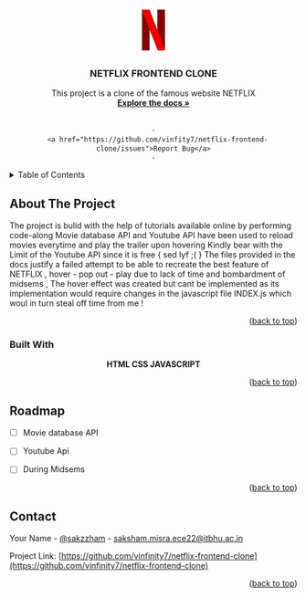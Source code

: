 
<!-- PROJECT LOGO -->
<br />
<div align="center">
  <a href="https://github.com/vinfity7/netflix-frontend-clone">
    <img src="https://github.com/vinfinity7/netflix-frontend-clone/blob/main/pngwing.com.png" alt="Logo" width="80" height="80">
  </a>

<h3 align="center">NETFLIX FRONTEND CLONE</h3>

  <p align="center">
    This project is a clone of the famous website NETFLIX 
    <br />
      <a href="https://github.com/vinfity7/netflix-frontend-clone"><strong>Explore the docs »</strong></a>
    <br />
    <br />
  
    ·
      <a href="https://github.com/vinfity7/netflix-frontend-clone/issues">Report Bug</a>
    ·

  </p>
</div>



<!-- TABLE OF CONTENTS -->
<details>
  <summary>Table of Contents</summary>
  <ol>
    <li>
      <a href="#about-the-project">About The Project</a>
      <ul>
        <li><a href="#built-with">Built With</a></li>
      </ul>
      <ul>
        <li><a href="#key-feats">Key Features</a></li>
      </ul>
    </li>
  </ol>
</details>



<!-- ABOUT THE PROJECT -->
## About The Project
The project is bulid with the help of tutorials available online by performing code-along
Movie database API and Youtube API have been used to reload movies everytime and play the trailer upon hovering 
Kindly bear with the Limit of the Youtube API since it is free { sed lyf ;( }
The files provided in the docs justify a failed attempt to be able to recreate the best feature of NETFLIX , hover - pop out - play due to lack of time and bombardment of midsems ,
The hover effect was created but cant be implemented as its implementation would require changes in the javascript file INDEX.js which woul in turn steal off time from me !

<p align="right">(<a href="#readme-top">back to top</a>)</p>



### Built With

<p align="center"><b> HTML CSS JAVASCRIPT </b> </p>            
<!--             <a href="https://developer.mozilla.org/en-US/docs/Web/css" target="_blank"> <img
            src="https://raw.githubusercontent.com/devicons/devicon/master/icons/css/css-original.svg"
            alt="css" width="100" height="100" /> </a>
            
            <a href="https://developer.mozilla.org/en-US/docs/Web/JavaScript" target="_blank"> <img
            src="https://raw.githubusercontent.com/devicons/devicon/master/icons/javascript/javascript-original.svg"
            alt="javascript" width="100" height="100" /> </a>
            
            <a href="https://developer.mozilla.org/en-US/docs/Web/html" target="_blank"> <img
            src="https://raw.githubusercontent.com/devicons/devicon/master/icons/html/html-original.svg"
            alt="html" width="100" height="100" /> </a>
   </p></p></p> -->



<p align="right">(<a href="#readme-top">back to top</a>)</p>



<!-- ROADMAP -->
## Roadmap

- [ ] Movie database API
- [ ] Youtube Api
- [ ] During Midsems
 

<p align="right">(<a href="#readme-top">back to top</a>)</p>






<!-- CONTACT -->
## Contact

Your Name - [@sakzzham](https://twitter.com/sakzzham) - saksham.misra.ece22@itbhu.ac.in

Project Link: [https://github.com/vinfinity7/netflix-frontend-clone](https://github.com/vinfinity7/netflix-frontend-clone)

<p align="right">(<a href="#readme-top">back to top</a>)</p>

